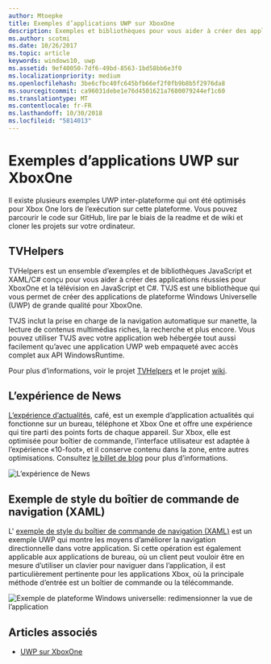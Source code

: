 ```yaml
---
author: Mtoepke
title: Exemples d’applications UWP sur XboxOne
description: Exemples et bibliothèques pour vous aider à créer des applications réussies pour Xbox One et la télévision.
ms.author: scotmi
ms.date: 10/26/2017
ms.topic: article
keywords: windows10, uwp
ms.assetid: 9ef40050-7df6-49bd-8563-1bd58bb6e3f0
ms.localizationpriority: medium
ms.openlocfilehash: 3be6cfbc40fc645bfb66ef2f0fb9b8b5f2976da8
ms.sourcegitcommit: ca96031debe1e76d4501621a7680079244ef1c60
ms.translationtype: MT
ms.contentlocale: fr-FR
ms.lasthandoff: 10/30/2018
ms.locfileid: "5814013"
---
```

# <a name="uwp-on-xbox-one-samples"></a>Exemples d’applications UWP sur XboxOne

Il existe plusieurs exemples UWP inter-plateforme qui ont été optimisés pour Xbox One lors de l’exécution sur cette plateforme. Vous pouvez parcourir le code sur GitHub, lire par le biais de la readme et de wiki et cloner les projets sur votre ordinateur.

## <a name="tvhelpers"></a>TVHelpers

TVHelpers est un ensemble d’exemples et de bibliothèques JavaScript et XAML/C# conçu pour vous aider à créer des applications réussies pour XboxOne et la télévision en JavaScript et C#. TVJS est une bibliothèque qui vous permet de créer des applications de plateforme Windows Universelle (UWP) de grande qualité pour XboxOne.

TVJS inclut la prise en charge de la navigation automatique sur manette, la lecture de contenus multimédias riches, la recherche et plus encore. Vous pouvez utiliser TVJS avec votre application web hébergée tout aussi facilement qu’avec une application UWP web empaqueté avec accès complet aux API WindowsRuntime.

Pour plus d’informations, voir le projet [TVHelpers](https://github.com/Microsoft/TVHelpers) et le projet [wiki](https://github.com/Microsoft/TVHelpers/wiki).

## <a name="the-news-experience"></a>L’expérience de News

[L’expérience d’actualités](https://github.com/Microsoft/uwp-experiences/tree/news/apps/News), café, est un exemple d’application actualités qui fonctionne sur un bureau, téléphone et Xbox One et offre une expérience qui tire parti des points forts de chaque appareil. Sur Xbox, elle est optimisée pour boîtier de commande, l’interface utilisateur est adaptée à l’expérience «10-foot», et il conserve contenu dans la zone, entre autres optimisations. Consultez [le billet de blog](https://blogs.windows.com/buildingapps/2016/09/09/tailoring-your-app-for-xbox-and-the-tv-app-dev-on-xbox-series/) pour plus d’informations.

![L’expérience de News](images/samples-1.png)

## <a name="gamepad-style-navigation-xaml-sample"></a>Exemple de style du boîtier de commande de navigation (XAML)

L' [exemple de style du boîtier de commande de navigation (XAML)](https://github.com/Microsoft/Windows-universal-samples/tree/master/Samples/XamlGamepadNavigation) est un exemple UWP qui montre les moyens d’améliorer la navigation directionnelle dans votre application. Si cette opération est également applicable aux applications de bureau, où un client peut vouloir être en mesure d’utiliser un clavier pour naviguer dans l’application, il est particulièrement pertinente pour les applications Xbox, où la principale méthode d’entrée est un boîtier de commande ou la télécommande.

![Exemple de plateforme Windows universelle: redimensionner la vue de l’application](images/samples-2.png)

## <a name="see-also"></a>Articles associés

- [UWP sur XboxOne](index.md)
